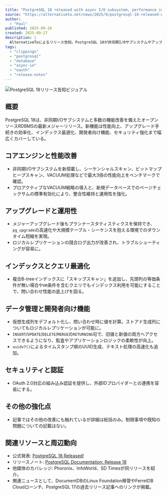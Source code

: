 ```yaml
---
title: "PostgreSQL 18 released with async I/O subsystem, performance improvements & OAuth support"
source: "https://alternativeto.net/news/2025/9/postgresql-18-released-with-async-i-o-subsystem-performance-improvements-and-oauth-support/"
author:
  - "Paul"
published: 2025-09-26
created: 2025-09-27
description: |
  AlternativeToによるリリース告知。PostgreSQL 18が非同期I/Oサブシステムやアップグレード改善、スキップスキャン対応インデックス、OAuth 2.0認証など幅広い新機能と性能向上を導入したことを要約する。
tags:
  - "clippings"
  - "postgresql"
  - "database"
  - "async-io"
  - "oauth"
  - "release-notes"
---
```


![PostgreSQL 18リリース告知ビジュアル](https://d4.alternativeto.net/MyfJPAt_YwidOmGXpriRwXkrHA1zYK4pFJk_3Po6de0/rs:fill:760:380:0/g:ce:0:0/YWJzOi8vZGlzdC9jb250ZW50LzE3NTg4MjU4MDU2MzIucG5n.png)

## 概要

PostgreSQL 18は、非同期I/Oサブシステムと多数の機能改善を備えたオープンソースRDBMSの最新メジャーリリース。新機能は性能向上、アップグレード手続きの効率化、インデックス最適化、開発者向け機能、セキュリティ強化まで幅広くカバーしている。

## コアエンジンと性能改善

- 非同期I/Oサブシステムを新搭載し、シーケンシャルスキャン、ビットマップヒープスキャン、VACUUM処理などで最大3倍の性能向上をベンチマークで確認。
- プロアクティブなVACUUM戦略の導入と、新規データベースでのページチェックサムの標準有効化により、整合性維持と運用性を強化。

## アップグレードと運用性

- メジャーアップグレード後もプランナースタティスティクスを保持でき、`pg_upgrade`の高速化や大規模テーブル・シーケンスを抱える環境でのダウンタイム短縮を実現。
- ロジカルレプリケーションの競合ログ出力が改善され、トラブルシューティングが容易に。

## インデックスとクエリ最適化

- 複合B-treeインデックスに「スキップスキャン」を追加し、先頭列の等価条件が無い場合や`OR`条件を含むクエリでもインデックス利用を可能にすることで、問い合わせ性能の底上げを図る。

## データ管理と開発者向け機能

- 仮想生成列をデフォルト化し、問い合わせ時に値を計算。ストアド生成列についてもロジカルレプリケーションが可能に。
- `INSERT`/`UPDATE`/`DELETE`/`MERGE`の`RETURNING`句で、旧値と新値の両方へアクセスできるようになり、監査やアプリケーションロジックの柔軟性が向上。
- `uuidv7()`によるタイムスタンプ順のUUID生成、テキスト処理の高速化も追加。

## セキュリティと認証

- OAuth 2.0対応の組み込み認証を提供し、外部IDプロバイダーとの連携を容易にする。

## その他の強化点

- 記事ではその他の改善にも触れているが詳細は総括のみ。制限事項や既知の問題についての記載はない。

## 関連リソースと周辺動向

- 公式発表: [PostgreSQL 18 Released!](https://www.postgresql.org/about/news/postgresql-18-released-3142/)
- リリースノート: [PostgreSQL Documentation: Release 18](https://www.postgresql.org/docs/18/release-18.html)
- 他媒体のカバレッジ: Phoronix、InfoWorld、SD Timesが同リリースを紹介。
- 関連ニュースとして、DocumentDBのLinux Foundation移管やFerretDB Cloudローンチ、PostgreSQL 17の過去リリース記事へのリンクが掲載。
